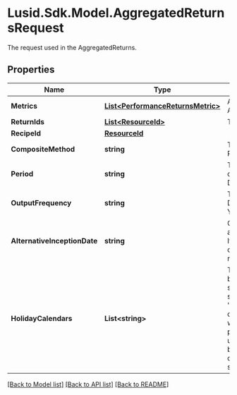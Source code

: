 # Lusid.Sdk.Model.AggregatedReturnsRequest
The request used in the AggregatedReturns.

## Properties

Name | Type | Description | Notes
------------ | ------------- | ------------- | -------------
**Metrics** | [**List&lt;PerformanceReturnsMetric&gt;**](PerformanceReturnsMetric.md) | A list of metrics to calculate in the AggregatedReturns. | 
**ReturnIds** | [**List&lt;ResourceId&gt;**](ResourceId.md) | The Scope and code of the returns. | [optional] 
**RecipeId** | [**ResourceId**](ResourceId.md) |  | [optional] 
**CompositeMethod** | **string** | The method used to calculate the Portfolio performance: Equal/Asset. | [optional] 
**Period** | **string** | The type of the returns used to calculate the aggregation result: Daily/Monthly. | [optional] 
**OutputFrequency** | **string** | The type of calculated output: Daily/Weekly/Monthly/Quarterly/Half-Yearly/Yearly. | [optional] 
**AlternativeInceptionDate** | **string** | Optional - either a date, or the key for a portfolio property containing a date. If provided, the given date will override the inception date for this request. | [optional] 
**HolidayCalendars** | **List&lt;string&gt;** | The holiday calendar(s) that should be used in determining the date schedule. Holiday calendar(s) are supplied by their codes, for example, &#39;CoppClarke&#39;. Note that when the calendars are not available (e.g. when the user has insufficient permissions), a recipe setting will be used to determine whether the whole batch should then fail or whether the calendar not being available should simply be ignored. | [optional] 

[[Back to Model list]](../README.md#documentation-for-models) [[Back to API list]](../README.md#documentation-for-api-endpoints) [[Back to README]](../README.md)


